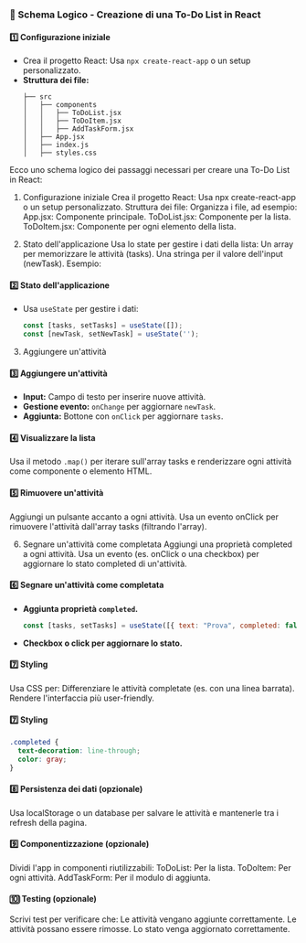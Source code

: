 ### **📌 Schema Logico - Creazione di una To-Do List in React**

#### **1️⃣ Configurazione iniziale**
- Crea il progetto React: Usa `npx create-react-app` o un setup personalizzato.
- **Struttura dei file:**  
  ```
  ├── src
  │   ├── components
  │   │   ├── ToDoList.jsx
  │   │   ├── ToDoItem.jsx
  │   │   ├── AddTaskForm.jsx
  │   ├── App.jsx
  │   ├── index.js
  │   ├── styles.css
  ```
Ecco uno schema logico dei passaggi necessari per creare una To-Do List in React:


1. Configurazione iniziale
Crea il progetto React: Usa npx create-react-app o un setup personalizzato.
Struttura dei file: Organizza i file, ad esempio:
App.jsx: Componente principale.
ToDoList.jsx: Componente per la lista.
ToDoItem.jsx: Componente per ogni elemento della lista.

2. Stato dell'applicazione
Usa lo state per gestire i dati della lista:
Un array per memorizzare le attività (tasks).
Una stringa per il valore dell'input (newTask).
Esempio:

#### **2️⃣ Stato dell'applicazione**
- Usa `useState` per gestire i dati:
  ```jsx
  const [tasks, setTasks] = useState([]);
  const [newTask, setNewTask] = useState('');
  ```

3. Aggiungere un'attività
#### **3️⃣ Aggiungere un'attività**
- **Input:** Campo di testo per inserire nuove attività.
- **Gestione evento:** `onChange` per aggiornare `newTask`.
- **Aggiunta:** Bottone con `onClick` per aggiornare `tasks`.

#### **4️⃣ Visualizzare la lista**
Usa il metodo `.map()` per iterare sull'array tasks e renderizzare ogni attività come componente o elemento HTML.

#### **5️⃣ Rimuovere un'attività**
Aggiungi un pulsante accanto a ogni attività.
Usa un evento onClick per rimuovere l'attività dall'array tasks (filtrando l'array).

6. Segnare un'attività come completata
Aggiungi una proprietà completed a ogni attività.
Usa un evento (es. onClick o una checkbox) per aggiornare lo stato completed di un'attività.

#### **6️⃣ Segnare un'attività come completata**
- **Aggiunta proprietà `completed`.**  
  ```jsx
  const [tasks, setTasks] = useState([{ text: "Prova", completed: false }]);
  ```
- **Checkbox o click per aggiornare lo stato.**

#### **7️⃣ Styling**
Usa CSS per:
Differenziare le attività completate (es. con una linea barrata).
Rendere l'interfaccia più user-friendly.
#### **7️⃣ Styling**
  ```css
  .completed {
    text-decoration: line-through;
    color: gray;
  }
  ```

#### **8️⃣ Persistenza dei dati (opzionale)**
Usa localStorage o un database per salvare le attività e mantenerle tra i refresh della pagina.

#### **9️⃣ Componentizzazione (opzionale)**
Dividi l'app in componenti riutilizzabili:
ToDoList: Per la lista.
ToDoItem: Per ogni attività.
AddTaskForm: Per il modulo di aggiunta.

#### **🔟 Testing (opzionale)**
Scrivi test per verificare che:
Le attività vengano aggiunte correttamente.
Le attività possano essere rimosse.
Lo stato venga aggiornato correttamente.

